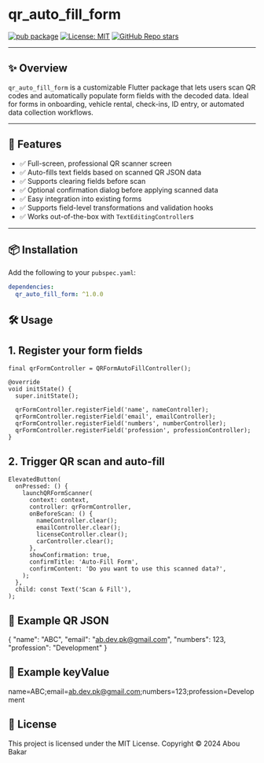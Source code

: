 # qr_auto_fill_form

[![pub package](https://img.shields.io/pub/v/qr_auto_fill_form.svg)](https://pub.dev/packages/qr_auto_fill_form)
[![License: MIT](https://img.shields.io/badge/license-MIT-blue.svg)](LICENSE)
[![GitHub Repo stars](https://img.shields.io/github/stars/aboubakar6677/qr_auto_fill_form?style=social)](https://github.com/aboubakar6677/qr_auto_fill_form)

---

## ✨ Overview

`qr_auto_fill_form` is a customizable Flutter package that lets users scan QR codes and automatically populate form fields with the decoded data. Ideal for forms in onboarding, vehicle rental, check-ins, ID entry, or automated data collection workflows.

---

## 🚀 Features

- ✅ Full-screen, professional QR scanner screen  
- ✅ Auto-fills text fields based on scanned QR JSON data  
- ✅ Supports clearing fields before scan  
- ✅ Optional confirmation dialog before applying scanned data  
- ✅ Easy integration into existing forms  
- ✅ Supports field-level transformations and validation hooks  
- ✅ Works out-of-the-box with `TextEditingController`s  

---

## 📦 Installation

Add the following to your `pubspec.yaml`:

```yaml
dependencies:
  qr_auto_fill_form: ^1.0.0
```


## 🛠️ Usage

## 1. Register your form fields

```
final qrFormController = QRFormAutoFillController();

@override
void initState() {
  super.initState();

  qrFormController.registerField('name', nameController);
  qrFormController.registerField('email', emailController);
  qrFormController.registerField('numbers', numberController);
  qrFormController.registerField('profession', professionController);
}
```

## 2. Trigger QR scan and auto-fill

```
ElevatedButton(
  onPressed: () {
    launchQRFormScanner(
      context: context,
      controller: qrFormController,
      onBeforeScan: () {
        nameController.clear();
        emailController.clear();
        licenseController.clear();
        carController.clear();
      },
      showConfirmation: true,
      confirmTitle: 'Auto-Fill Form',
      confirmContent: 'Do you want to use this scanned data?',
    );
  },
  child: const Text('Scan & Fill'),
);
```

## 🔄 Example QR JSON

{
  "name": "ABC",
  "email": "ab.dev.pk@gmail.com",
  "numbers": 123,
  "profession": "Development"
}

## 🔄 Example keyValue

name=ABC;email=ab.dev.pk@gmail.com;numbers=123;profession=Development


## 📄 License

This project is licensed under the MIT License.
Copyright © 2024 Abou Bakar


